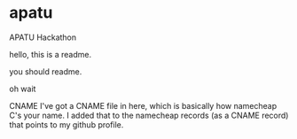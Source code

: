 # apatu
APATU Hackathon

hello, this is a readme. 

you should readme. 

oh wait 

CNAME
I've got a CNAME file in here, which is basically how namecheap C's your name. 
I added that to the namecheap records (as a CNAME record) that points to my github profile.

